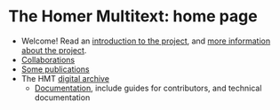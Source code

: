 # The Homer Multitext: home page

- Welcome!  Read an [introduction to the project](welcome.html),  and [more information about the project](about.html).
- [Collaborations](collaboration.html)
- [Some publications](publications.html)
- The HMT [digital archive](hmtdigital.html)
  - [Documentation](hmt-docs), include guides for contributors, and technical documentation



[1]: http://homermultitext.github.io/